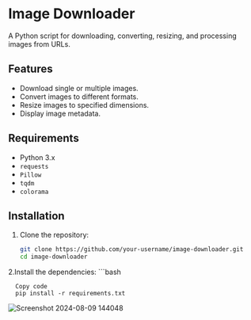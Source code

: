 # Image Downloader

A Python script for downloading, converting, resizing, and processing images from URLs.

## Features

- Download single or multiple images.
- Convert images to different formats.
- Resize images to specified dimensions.
- Display image metadata.

## Requirements

- Python 3.x
- `requests`
- `Pillow`
- `tqdm`
- `colorama`

## Installation

1. Clone the repository:
   ```bash
   git clone https://github.com/your-username/image-downloader.git
   cd image-downloader
 2.Install the dependencies:
    ```bash
    
      Copy code
      pip install -r requirements.txt


![Screenshot 2024-08-09 144048](https://github.com/user-attachments/assets/f3a988ba-ec3b-4193-a3bb-04904c4fe440)
